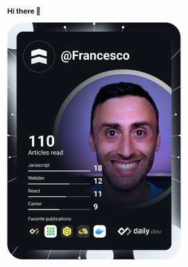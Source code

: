 ### Hi there 👋
<a href="https://app.daily.dev/DailyDevTips"><img src="https://github.com/FrancescoXX/FrancescoXX/blob/master/devcard.svg" width="400" alt="Francesco Ciulla's Dev Card"/></a>

<!--
**FrancescoXX/FrancescoXX** is a ✨ _special_ ✨ repository because its `README.md` (this file) appears on your GitHub profile.

Here are some ideas to get you started:

- 🔭 I’m currently working on ...
- 🌱 I’m currently learning ...
- 👯 I’m looking to collaborate on ...
- 🤔 I’m looking for help with ...
- 💬 Ask me about ...
- 📫 How to reach me: ...
- 😄 Pronouns: ...
- ⚡ Fun fact: ...
-->
